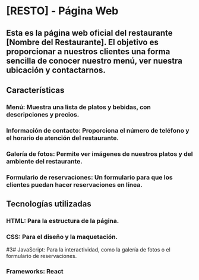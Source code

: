 # [RESTO] - Página Web

## Esta es la página web oficial del restaurante [Nombre del Restaurante]. El objetivo es proporcionar a nuestros clientes una forma sencilla de conocer nuestro menú, ver nuestra ubicación y contactarnos.

## Características
### Menú: Muestra una lista de platos y bebidas, con descripciones y precios.

### Información de contacto: Proporciona el número de teléfono y el horario de atención del restaurante.

### Galería de fotos: Permite ver imágenes de nuestros platos y del ambiente del restaurante.

### Formulario de reservaciones: Un formulario para que los clientes puedan hacer reservaciones en línea.

## Tecnologías utilizadas
### HTML: Para la estructura de la página.

### CSS: Para el diseño y la maquetación.

#3# JavaScript: Para la interactividad, como la galería de fotos o el formulario de reservaciones.

### Frameworks: React 

